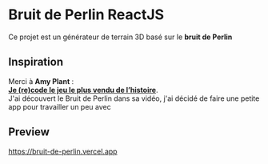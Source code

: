 # Bruit de Perlin ReactJS

Ce projet est un générateur de terrain 3D basé sur le **bruit de Perlin**

## Inspiration

Merci à **Amy Plant** :  
**[Je (re)code le jeu le plus vendu de l’histoire](https://youtu.be/CY4wxHPVXiQ?si=IcbKCAdAMiXACxjP)**.  
J'ai découvert le Bruit de Perlin dans sa vidéo, j'ai décidé de faire une petite app pour travailler un peu avec

## Preview
https://bruit-de-perlin.vercel.app

